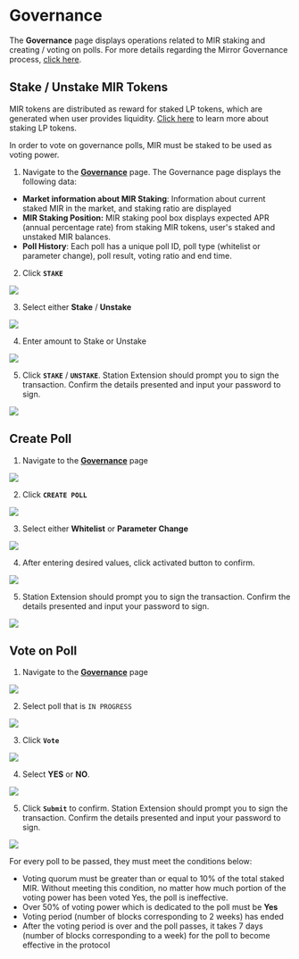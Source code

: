 # Governance

The **Governance** page displays operations related to MIR staking and creating / voting on polls. For more details regarding the Mirror Governance process, [click here](../../protocol/governance.md).

## Stake / Unstake MIR Tokens

MIR tokens are distributed as reward for staked LP tokens, which are generated when user provides liquidity. [Click here](stake.md) to learn more about staking LP tokens.

In order to vote on governance polls, MIR must be staked to be used as voting power.

1. Navigate to the [**Governance**](https://app-staging.mirrorprotocol.com/gov) page. The Governance page displays the following data:

* **Market information about MIR Staking**: Information about current staked MIR in the market, and staking ratio are displayed
* **MIR Staking Position:** MIR staking pool box displays expected APR \(annual percentage rate\) from staking MIR tokens, user's staked and unstaked MIR balances.
* **Poll History**: Each poll has a unique poll ID, poll type \(whitelist or parameter change\), poll result, voting ratio and end time.

2. Click **`STAKE`**

![](../../.gitbook/assets/image%20%2840%29.png)

3. Select either **Stake** / **Unstake**

![](../../.gitbook/assets/image%20%2838%29.png)

4. Enter amount to Stake or Unstake

![](../../.gitbook/assets/image%20%2830%29.png)

5. Click **`STAKE`** / **`UNSTAKE`**. Station Extension should prompt you to sign the transaction. Confirm the details presented and input your password to sign.

![](../../.gitbook/assets/image%20%2867%29.png)

## Create Poll

1. Navigate to the [**Governance**](https://app-staging.mirrorprotocol.com/gov) page

![](../../.gitbook/assets/image%20%2851%29.png)

2. Click **`CREATE POLL`**

![](../../.gitbook/assets/image%20%2843%29.png)

3. Select either **Whitelist** or **Parameter Change**

![](../../.gitbook/assets/image%20%2820%29.png)

4. After entering desired values, click activated button to confirm. 

![](../../.gitbook/assets/image%20%2839%29.png)

5. Station Extension should prompt you to sign the transaction. Confirm the details presented and input your password to sign.

![](../../.gitbook/assets/image%20%2861%29.png)

## Vote on Poll

1. Navigate to the [**Governance**](https://app-staging.mirrorprotocol.com/gov) page

![](../../.gitbook/assets/image%20%2854%29.png)

2. Select poll that is `IN PROGRESS`

![](../../.gitbook/assets/image%20%2845%29.png)

3. Click **`Vote`**

![](../../.gitbook/assets/image%20%2826%29.png)

4. Select **YES** or **NO**. 

![](../../.gitbook/assets/image%20%2831%29.png)

5. Click **`Submit`** to confirm. Station Extension should prompt you to sign the transaction. Confirm the details presented and input your password to sign.

![](../../.gitbook/assets/image%20%2844%29.png)

For every poll to be passed, they must meet the conditions below:

* Voting quorum must be greater than or equal to 10% of the total staked MIR. Without meeting this condition, no matter how much portion of the voting power has been voted Yes, the poll is ineffective.
* Over 50% of voting power which is dedicated to the poll must be **Yes**
* Voting period \(number of blocks corresponding to 2 weeks\) has ended
* After the voting period is over and the poll passes, it takes 7 days \(number of blocks corresponding to a week\) for the poll to become effective in the protocol 

